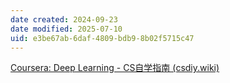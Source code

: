 ```yaml
---
date created: 2024-09-23
date modified: 2025-07-10
uid: e3be67ab-6daf-4809-bdb9-8b02f5715c47
---
```


[Coursera: Deep Learning - CS自学指南 (csdiy.wiki)](https://csdiy.wiki/%E6%B7%B1%E5%BA%A6%E5%AD%A6%E4%B9%A0/CS230/)

